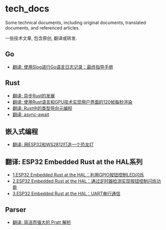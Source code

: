 # tech_docs
Some technical documents, including original documents, translated documents, and referenced articles.  

一些技术文章, 包含原创, 翻译或转发.

## Go
* [翻译: 使用Slog进行Go语言日志记录：最终指导手册](go/Logging-in-Go-with%20Slog.md)

## Rust
* [翻译: 异步Rust的发展](rust/why_async_rust.md)
* [翻译: 使用Rust语言和GPU技术实现用户界面的120帧每秒渲染](rust/leveraging-rust-and-the-gpu-to-render-user-interfaces-at-120-fps.md)
* [翻译: Rust中的类型导向元编程](rust/type-directed-metaprogramming-in-rust.md)
* [翻译: async-await](rust/async-await.md)

## 嵌入式编程
* [翻译: 用ESP32和WS2812打造一个恐龙灯](embed/esp32-ws2812-dino-light.md)
## 翻译: ESP32 Embedded Rust at the HAL系列
* [1.ESP32 Embedded Rust at the HAL：利用GPIO按钮控制LED闪烁](embed/esp32-embedded-rust-at-the-hal-gpio-button-controlled-blinking.md)
* [2.ESP32 Embedded Rust at the HAL：通过定时器检测实现按钮控制闪烁功能](embed/esp32-embedded-rust-at-the-hal-button-controlled-blinking-by-timer-polling.md)
* [3.ESP32 Embedded Rust at the HAL：UART串行通信](embed/esp32-embedded-rust-at-the-hal-uart-serial-communication.md)

## Parser
* [翻译: 简洁而强大的 Pratt 解析](parser/simple-but-powerful-pratt-parsing.md)